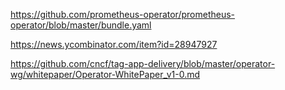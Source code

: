 https://github.com/prometheus-operator/prometheus-operator/blob/master/bundle.yaml

https://news.ycombinator.com/item?id=28947927

https://github.com/cncf/tag-app-delivery/blob/master/operator-wg/whitepaper/Operator-WhitePaper_v1-0.md